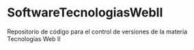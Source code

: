 # SoftwareTecnologiasWebII
Repositorio de código para el control de versiones de la materia Tecnologías Web II
